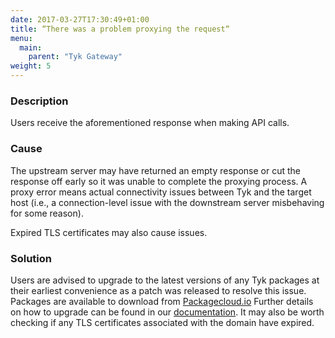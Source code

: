 ```yaml
---
date: 2017-03-27T17:30:49+01:00
title: “There was a problem proxying the request“
menu:
  main:
    parent: "Tyk Gateway"
weight: 5 
---
```


### Description

Users receive the aforementioned response when making API calls.

### Cause

The upstream server may have returned an empty response or cut the response off early so it was unable to complete the proxying process. A proxy error means actual connectivity issues between Tyk and the target host (i.e., a connection-level issue with the downstream server misbehaving for some reason).

Expired TLS certificates may also cause issues.

### Solution

Users are advised to upgrade to the latest versions of any Tyk packages at their earliest convenience as a patch was released to resolve this issue. Packages are available to download from [Packagecloud.io][1] Further details on how to upgrade can be found in our [documentation][2]. It may also be worth checking if any TLS certificates associated with the domain have expired.

 [1]: https://packagecloud.io/tyk
 [2]: /upgrading-v2-3-v2-2/